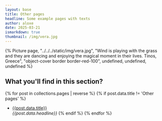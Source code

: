 ```yaml
---
layout: base
title: Other pages
headline: Some example pages with texts
author: aloxe
date: 2025-03-21
ismarkdown: true
thumbnail: /img/vera.jpg
---
```


{% Picture page, "../../../static/img/vera.jpg", "Wind is playing with the grass and they are dancing and enjoying the magical moment in their lives. Tinos, Greece", "object-cover border border-red-100", undefined, undefined, undefined %}
<!-- 
Picture attributes: 
page, file name, alt text, class, widths, formats, sizes 
    -->

## What you'll find in this section?

{% for post in collections.pages | reverse %}
  {% if post.data.title != 'Other pages' %}

- [{{post.data.title}}]({{post.url}})  
 _{{post.data.headline}}_
  {% endif %}
{% endfor %}
